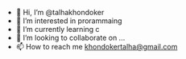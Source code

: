 - 👋 Hi, I’m @talhakhondoker
- 👀 I’m interested in prorammaing
- 🌱 I’m currently learning c
- 💞️ I’m looking to collaborate on ...
- 📫 How to reach me khondokertalha@gmail.com

<!---
talhakhondoker/talhakhondoker is a ✨ special ✨ repository because its `README.md` (this file) appears on your GitHub profile.
You can click the Preview link to take a look at your changes.
--->

